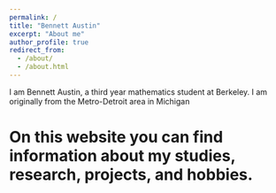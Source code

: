 ```yaml
---
permalink: /
title: "Bennett Austin"
excerpt: "About me"
author_profile: true
redirect_from: 
  - /about/
  - /about.html
---
```


I am Bennett Austin, a third year mathematics student at Berkeley. I am originally from the Metro-Detroit area in Michigan

On this website you can find information about my studies, research, projects, and hobbies.
======
